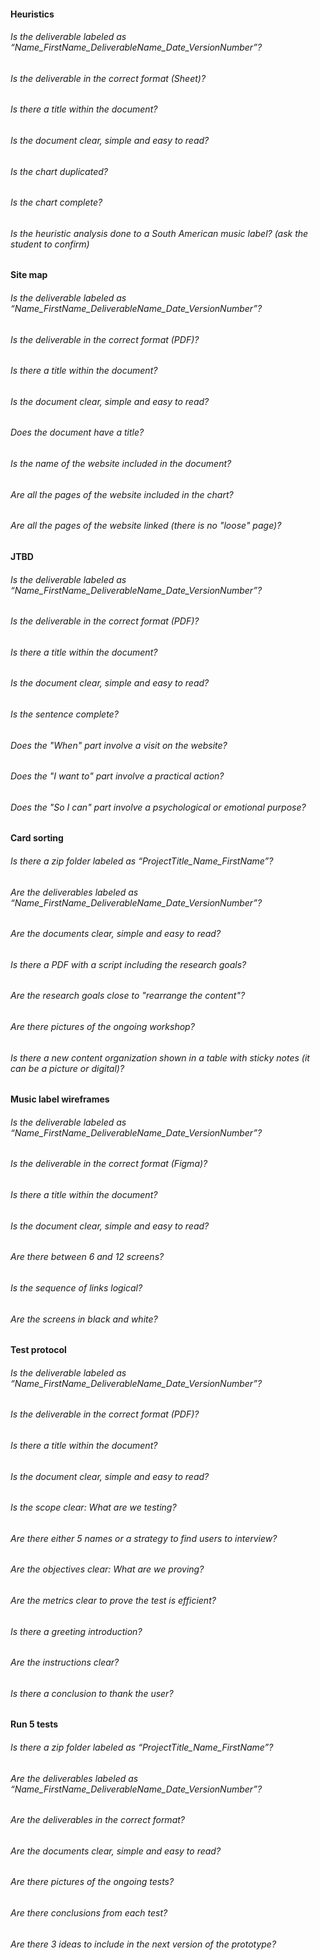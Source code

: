 #### Heuristics

###### Is the deliverable labeled as “Name_FirstName_DeliverableName_Date_VersionNumber”?

###### Is the deliverable in the correct format (Sheet)?

###### Is there a title within the document?

###### Is the document clear, simple and easy to read?

###### Is the chart duplicated?

###### Is the chart complete?

###### Is the heuristic analysis done to a South American music label? (ask the student to confirm)

#### Site map

###### Is the deliverable labeled as “Name_FirstName_DeliverableName_Date_VersionNumber”?

###### Is the deliverable in the correct format (PDF)?

###### Is there a title within the document?

###### Is the document clear, simple and easy to read?

###### Does the document have a title?

###### Is the name of the website included in the document?

###### Are all the pages of the website included in the chart?

###### Are all the pages of the website linked (there is no "loose" page)?

#### JTBD

###### Is the deliverable labeled as “Name_FirstName_DeliverableName_Date_VersionNumber”?

###### Is the deliverable in the correct format (PDF)?

###### Is there a title within the document?

###### Is the document clear, simple and easy to read?

###### Is the sentence complete?

###### Does the "When" part involve a visit on the website?

###### Does the "I want to" part involve a practical action?

###### Does the "So I can" part involve a psychological or emotional purpose?

#### Card sorting

###### Is there a zip folder labeled as “ProjectTitle_Name_FirstName”?

###### Are the deliverables labeled as “Name_FirstName_DeliverableName_Date_VersionNumber”?

###### Are the documents clear, simple and easy to read?

###### Is there a PDF with a script including the research goals?

###### Are the research goals close to "rearrange the content"?

###### Are there pictures of the ongoing workshop?

###### Is there a new content organization shown in a table with sticky notes (it can be a picture or digital)?

#### Music label wireframes

###### Is the deliverable labeled as “Name_FirstName_DeliverableName_Date_VersionNumber”?

###### Is the deliverable in the correct format (Figma)?

###### Is there a title within the document?

###### Is the document clear, simple and easy to read?

###### Are there between 6 and 12 screens?

###### Is the sequence of links logical?

###### Are the screens in black and white?

#### Test protocol

###### Is the deliverable labeled as “Name_FirstName_DeliverableName_Date_VersionNumber”?

###### Is the deliverable in the correct format (PDF)?

###### Is there a title within the document?

###### Is the document clear, simple and easy to read?

###### Is the scope clear: What are we testing?

###### Are there either 5 names or a strategy to find users to interview?

###### Are the objectives clear: What are we proving?

###### Are the metrics clear to prove the test is efficient?

###### Is there a greeting introduction?

###### Are the instructions clear?

###### Is there a conclusion to thank the user?

#### Run 5 tests

###### Is there a zip folder labeled as “ProjectTitle_Name_FirstName”?

###### Are the deliverables labeled as “Name_FirstName_DeliverableName_Date_VersionNumber”?

###### Are the deliverables in the correct format?

###### Are the documents clear, simple and easy to read?

###### Are there pictures of the ongoing tests?

###### Are there conclusions from each test?

###### Are there 3 ideas to include in the next version of the prototype?
